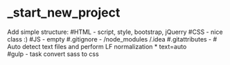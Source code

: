 # _start_new_project

Add simple structure:
 #HTML - script, style, bootstrap, jQuerry
 #CSS - nice class :)
 #JS - empty
 #.gitignore - /node_modules
               /.idea
 #.gitattributes -  # Auto detect text files and perform LF normalization
                    * text=auto            
 #gulp - task convert sass to css